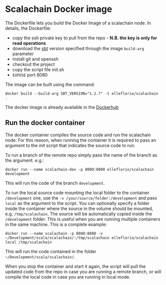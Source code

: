 # Scalachain Docker image
The Dockerfile lets you build the Docker Image of a scalachain node. In details, the Dockerfile:
* copy the ssh private key to pull from the repo - **N.B. the key is only for read operations**
* download the [sbt](https://www.scala-sbt.org/) version specified through the image ```build-arg``` parameter
* install git and openssh
* checkout the project
* copy the script file init.sh
* ```EXPOSE``` port 8080 

The image can be built using the command:

```docker build --build-arg SBT_VERSION="1.2.7" -t elleflorio/scalachain .```

The docker image is already available in the [Dockerhub](https://hub.docker.com/r/elleflorio/scalachain/)

## Run the docker container
The docker container compiles the source code and run the scalachain node. For this reason, when running the container it is required to pass an argument to the init script that indicates the source code to run.

To run a branch of the remote repo simply pass the name of the branch as the argument. e.g.:

```docker run --name scalachain-dev -p 8000:8000 elleflorio/scalachain development```

This will run the code of the branch ```development```.

To run the local source code mounting the local folder to the container ```/development``` one, use the ```-v /your/source/folder:/development``` and pass ```local``` as the argument to the script. You can optionally specify a folder inside the container where the source in the volume should be mounted, e.g. ```/tmp/scalachain```. The source will be automatically copied inside the ```/development``` folder. This is useful when you are running multiple containers in the same machine. This is a complete example:

```docker run --name scalachain -p 8080:8080 -v ~/Development/scala/scalachain/:/tmp/scalachain elleflorio/scalachain local /tmp/scalachain```

This will run the code contained in the folder ```~/Development/scala/scalachain/```.

When you stop the container and start it again, the script will pull the updated code from the repo in case you are running a remote branch, or will compile the local code in case you are running in local mode.